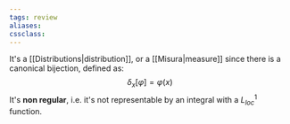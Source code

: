 ```yaml
---
tags: review
aliases:
cssclass:
---
```

 
It's a [[Distributions|distribution]], or a [[Misura|measure]] since there is a canonical bijection, defined as:
$$
\delta_x[\varphi] = \varphi(x)
$$
It's **non regular**, i.e. it's not representable by an integral with a $L^1_{loc}$ function.



